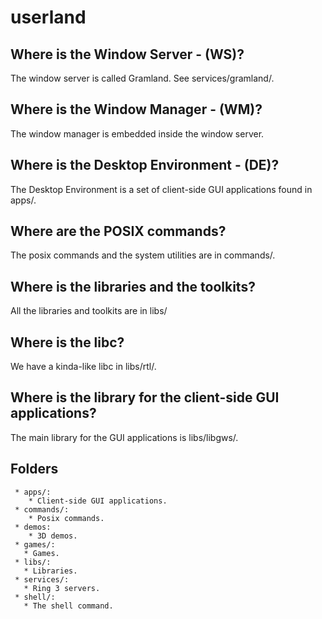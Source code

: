 # userland

## Where is the Window Server - (WS)?

The window server is called Gramland. See services/gramland/.

## Where is the Window Manager - (WM)?

The window manager is embedded inside the window server.

## Where is the Desktop Environment - (DE)?

The Desktop Environment is a set of client-side GUI applications found in apps/.

## Where are the POSIX commands?

The posix commands and the system utilities are in commands/.

## Where is the libraries and the toolkits?

All the libraries and toolkits are in libs/

## Where is the libc?

We have a kinda-like libc in libs/rtl/.

## Where is the library for the client-side GUI applications?

The main library for the GUI applications is libs/libgws/.


## Folders


```
 * apps/:
    * Client-side GUI applications.
 * commands/:
    * Posix commands.
 * demos:
    * 3D demos.
 * games/:
   * Games.
 * libs/:
   * Libraries.
 * services/:
   * Ring 3 servers.
 * shell/:
   * The shell command.
```









